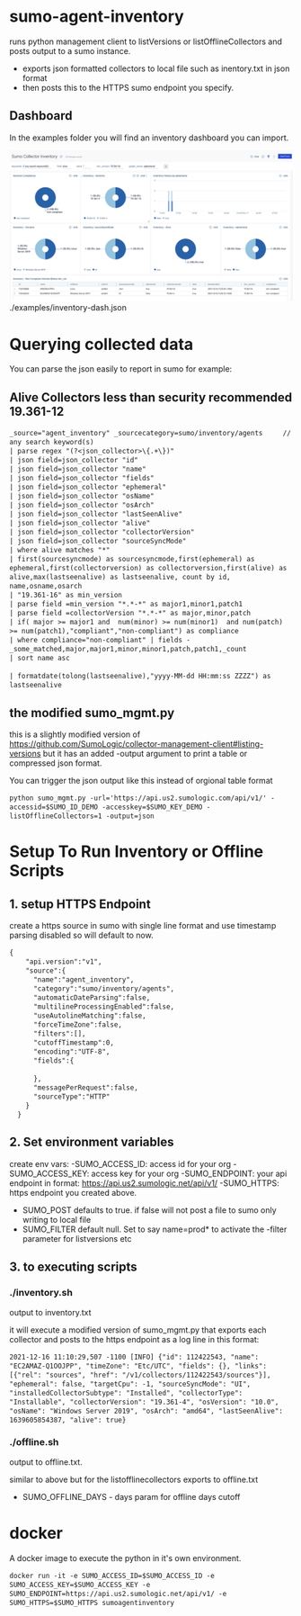 # sumo-agent-inventory
runs python management client to listVersions or listOfflineCollectors and posts output to a sumo instance.


- exports json formatted collectors to local file such as inentory.txt in json format 
- then posts this to the HTTPS sumo endpoint you specify.

## Dashboard
In the examples folder you will find an inventory dashboard you can import. 

![inventory dash](./examples/inventory-dash.png)
./examples/inventory-dash.json

# Querying collected data
You can parse the json easily to report in sumo for example:

## Alive Collectors less than security recommended 19.361-12
```
_source="agent_inventory" _sourcecategory=sumo/inventory/agents 	// any search keyword(s)
| parse regex "(?<json_collector>\{.+\})" 
| json field=json_collector "id"
| json field=json_collector "name"
| json field=json_collector "fields"
| json field=json_collector "ephemeral"
| json field=json_collector "osName"
| json field=json_collector "osArch"
| json field=json_collector "lastSeenAlive"
| json field=json_collector "alive"
| json field=json_collector "collectorVersion"
| json field=json_collector "sourceSyncMode"
| where alive matches "*"
| first(sourcesyncmode) as sourcesyncmode,first(ephemeral) as ephemeral,first(collectorversion) as collectorversion,first(alive) as alive,max(lastseenalive) as lastseenalive, count by id, name,osname,osarch 
| "19.361-16" as min_version
| parse field =min_version "*.*-*" as major1,minor1,patch1
| parse field =collectorVersion "*.*-*" as major,minor,patch 
| if( major >= major1 and  num(minor) >= num(minor1)  and num(patch) >= num(patch1),"compliant","non-compliant") as compliance
| where compliance="non-compliant" | fields -_some_matched,major,major1,minor,minor1,patch,patch1,_count
| sort name asc

| formatdate(tolong(lastseenalive),"yyyy-MM-dd HH:mm:ss ZZZZ") as lastseenalive 

```

## the modified sumo_mgmt.py
this is a slightly modified version of https://github.com/SumoLogic/collector-management-client#listing-versions but it has an added -output argument to print a table or compressed json format.

You can trigger the json output like this instead of orgional table format
```
python sumo_mgmt.py -url='https://api.us2.sumologic.com/api/v1/' -accessid=$SUMO_ID_DEMO -accesskey=$SUMO_KEY_DEMO -listOfflineCollectors=1 -output=json
```

# Setup To Run Inventory or Offline Scripts
## 1. setup HTTPS Endpoint
create a https source in sumo with single line format and use timestamp parsing disabled so will default to now.

```
{
    "api.version":"v1",
    "source":{
      "name":"agent_inventory",
      "category":"sumo/inventory/agents",
      "automaticDateParsing":false,
      "multilineProcessingEnabled":false,
      "useAutolineMatching":false,
      "forceTimeZone":false,
      "filters":[],
      "cutoffTimestamp":0,
      "encoding":"UTF-8",
      "fields":{
        
      },
      "messagePerRequest":false,
      "sourceType":"HTTP"
    }
  }
```

## 2. Set environment variables
create env vars:
-SUMO_ACCESS_ID: access id for your org
-SUMO_ACCESS_KEY: access key for your org
-SUMO_ENDPOINT: your api endpoint in format: https://api.us2.sumologic.net/api/v1/
-SUMO_HTTPS: https endpoint you created above.

- SUMO_POST defaults to true. if false will not post a file to sumo only writing to local file
- SUMO_FILTER default null. Set to say name=prod* to activate the -filter parameter for listversions etc

## 3. to executing scripts
### ./inventory.sh
output to inventory.txt

it will execute a modified version of sumo_mgmt.py that exports each collector and posts to the https endpoint as a log line in this format:
```
2021-12-16 11:10:29,507 -1100 [INFO] {"id": 112422543, "name": "EC2AMAZ-Q1OOJPP", "timeZone": "Etc/UTC", "fields": {}, "links": [{"rel": "sources", "href": "/v1/collectors/112422543/sources"}], "ephemeral": false, "targetCpu": -1, "sourceSyncMode": "UI", "installedCollectorSubtype": "Installed", "collectorType": "Installable", "collectorVersion": "19.361-4", "osVersion": "10.0", "osName": "Windows Server 2019", "osArch": "amd64", "lastSeenAlive": 1639605854387, "alive": true}
```

### ./offline.sh
output to offline.txt.

similar to above but for the listofflinecollectors exports to offline.txt
- SUMO_OFFLINE_DAYS - days param for offline days cutoff

# docker 
A docker image to execute the python in it's own environment.
```
docker run -it -e SUMO_ACCESS_ID=$SUMO_ACCESS_ID -e SUMO_ACCESS_KEY=$SUMO_ACCESS_KEY -e SUMO_ENDPOINT=https://api.us2.sumologic.net/api/v1/ -e SUMO_HTTPS=$SUMO_HTTPS sumoagentinventory
```

